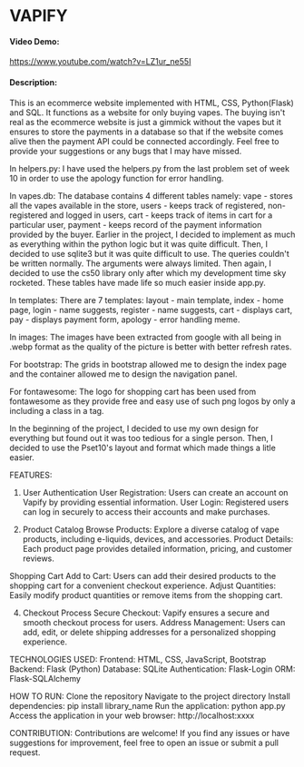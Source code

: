 # VAPIFY

#### Video Demo: 
https://www.youtube.com/watch?v=LZ1ur_ne55I

#### Description: 
This is an ecommerce website implemented with HTML, CSS, Python(Flask) and SQL. It functions as a website for only buying vapes. The buying isn't real as the ecommerce website is just a gimmick without the vapes but it ensures to store the payments in a database so that if the website comes alive then the payment API could be connected accordingly. Feel free to provide your suggestions or any bugs that I may have missed.

In helpers.py: I have used the helpers.py from the last problem set of week 10 in order to use the apology function for error handling. 

In vapes.db: The database contains 4 different tables namely: 
vape - stores all the vapes available in the store, 
users - keeps track of registered, non-registered and logged in users, 
cart - keeps track of items in cart for a particular user, 
payment - keeps record of the payment information provided by the buyer. 
Earlier in the project, I decided to implement as much as everything within the python logic but it was quite difficult. Then, I decided to use sqlite3 but it was quite difficult to use. The queries couldn't be written normally. The arguments were always limited. Then again, I decided to use the cs50 library only after which my development time sky rocketed. These tables have made life so much easier inside app.py. 

In templates: There are 7 templates: 
layout - main template, 
index - home page, 
login - name suggests, 
register - name suggests, 
cart - displays cart, 
pay - displays payment form, 
apology - error handling meme. 

In images: The images have been extracted from google with all being in .webp format as the quality of the picture is better with better refresh rates. 

For bootstrap: The grids in bootstrap allowed me to design the index page and the container allowed me to design the navigation panel.

For fontawesome: The logo for shopping cart has been used from fontawesome as they provide free and easy use of such png logos by only a including a class in a tag.

In the beginning of the project, I decided to use my own design for everything but found out it was too tedious for a single person. Then, I decided to use the Pset10's layout and format which made things a litle easier.

FEATURES:

1. User Authentication
User Registration: Users can create an account on Vapify by providing essential information.
User Login: Registered users can log in securely to access their accounts and make purchases.

2. Product Catalog
Browse Products: Explore a diverse catalog of vape products, including e-liquids, devices, and accessories.
Product Details: Each product page provides detailed information, pricing, and customer reviews.

Shopping Cart
Add to Cart: Users can add their desired products to the shopping cart for a convenient checkout experience.
Adjust Quantities: Easily modify product quantities or remove items from the shopping cart.

4. Checkout Process
Secure Checkout: Vapify ensures a secure and smooth checkout process for users.
Address Management: Users can add, edit, or delete shipping addresses for a personalized shopping experience.

TECHNOLOGIES USED:
Frontend: HTML, CSS, JavaScript, Bootstrap
Backend: Flask (Python)
Database: SQLite
Authentication: Flask-Login
ORM: Flask-SQLAlchemy

HOW TO RUN:
Clone the repository
Navigate to the project directory
Install dependencies: pip install library_name
Run the application: python app.py
Access the application in your web browser: http://localhost:xxxx

CONTRIBUTION:
Contributions are welcome! If you find any issues or have suggestions for improvement, feel free to open an issue or submit a pull request.
